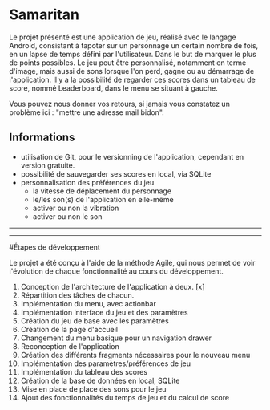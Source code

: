 # Samaritan

Le projet présenté est une application de jeu, réalisé avec le langage Android, consistant à tapoter sur un personnage un certain nombre de fois, en un lapse de temps défini par l'utilisateur. Dans le but de marquer le plus de points possibles.
Le jeu peut être personnalisé, notamment en terme d'image, mais aussi de sons lorsque l'on perd, gagne ou au démarrage de l'application.
Il y a la possibilité de regarder ces scores dans un tableau de score, nommé Leaderboard, dans le menu se situant à gauche.

Vous pouvez nous donner vos retours, si jamais vous constatez un problème ici :
"mettre une adresse mail bidon".

## Informations

* utilisation de Git, pour le versionning de l'application, cependant en version gratuite.
* possibilité de sauvegarder ses scores en local, via SQLite
* personnalisation des préférences du jeu
  - la vitesse de déplacement du personnage
  - le/les son(s) de l'application en elle-même
  - activer ou non la vibration
  - activer ou non le son

***************************************************************************************************************************************
***************************************************************************************************************************************

#Étapes de développement

Le projet a été conçu à l'aide de la méthode Agile, qui nous permet de voir l'évolution de chaque fonctionnalité au cours du développement.

1. Conception de l'architecture de l'application à deux. [x]
2. Répartition des tâches de chacun.
3. Implémentation du menu, avec actionbar
4. Implémentation interface du jeu et des paramètres
5. Création du jeu de base avec les paramètres
6. Création de la page d'accueil
7. Changement du menu basique pour un navigation drawer
8. Reconception de l'application
9. Création des différents fragments nécessaires pour le nouveau menu
10. Implémentation des paramètres/préférences de jeu
11. Implémentation du tableau des scores
12. Création de la base de données en local, SQLite
13. Mise en place de place des sons pour le jeu
14. Ajout des fonctionnalités du temps de jeu et du calcul de score
